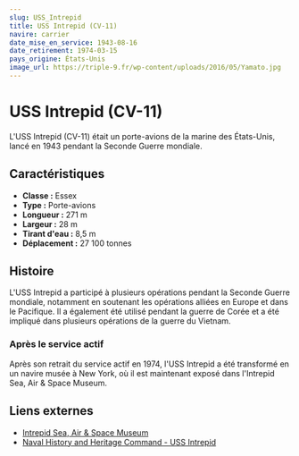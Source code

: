 ```yaml
---
slug: USS_Intrepid
title: USS Intrepid (CV-11)
navire: carrier
date_mise_en_service: 1943-08-16
date_retirement: 1974-03-15
pays_origine: États-Unis
image_url: https://triple-9.fr/wp-content/uploads/2016/05/Yamato.jpg
---
```


# USS Intrepid (CV-11)

L'USS Intrepid (CV-11) était un porte-avions de la marine des États-Unis, lancé en 1943 pendant la Seconde Guerre mondiale.

## Caractéristiques

- **Classe :** Essex
- **Type :** Porte-avions
- **Longueur :** 271 m
- **Largeur :** 28 m
- **Tirant d'eau :** 8,5 m
- **Déplacement :** 27 100 tonnes

## Histoire

L'USS Intrepid a participé à plusieurs opérations pendant la Seconde Guerre mondiale, notamment en soutenant les opérations alliées en Europe et dans le Pacifique. Il a également été utilisé pendant la guerre de Corée et a été impliqué dans plusieurs opérations de la guerre du Vietnam.

### Après le service actif

Après son retrait du service actif en 1974, l'USS Intrepid a été transformé en un navire musée à New York, où il est maintenant exposé dans l'Intrepid Sea, Air & Space Museum.

## Liens externes

- [Intrepid Sea, Air & Space Museum](https://www.intrepidmuseum.org/)
- [Naval History and Heritage Command - USS Intrepid](https://www.history.navy.mil/content/history/nhhc/research/histories/ship-histories/danfs/i/intrepid-v.html)
